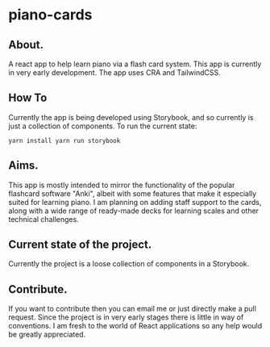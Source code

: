 # piano-cards

## About.

A react app to help learn piano via a flash card system. This app is currently in very early development. The app uses CRA and TailwindCSS.

## How To

Currently the app is being developed using Storybook, and so currently is just a collection of components. To run the current state:

`yarn install yarn run storybook`

## Aims.

This app is mostly intended to mirror the functionality of the popular flashcard software "Anki", albeit with some features that make it especially suited for learning piano. I am planning on adding staff support to the cards, along with a wide range of ready-made decks for learning scales and other technical challenges.

## Current state of the project.

Currently the project is a loose collection of components in a Storybook.

## Contribute.

If you want to contribute then you can email me or just directly make a pull request. Since the project is in very early stages there is little in way of conventions. I am fresh to the world of React applications so any help would be greatly appreciated.
